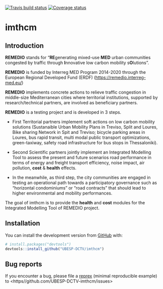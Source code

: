 
<!-- README.md is generated from README.Rmd. Please edit that file -->
[![Travis build status](https://travis-ci.org/UBESP-DCTV/imthcm.svg?branch=master)](https://travis-ci.org/UBESP-DCTV/imthcm.svg?branch=master) [![Coverage status](https://codecov.io/gh/UBESP-DCTV/imthcm/branch/master/graph/badge.svg)](https://codecov.io/github/UBESP-DCTV/imthcm?branch=master)

imthcm
======

Introduction
------------

**REMEDIO** stands for “**RE**generating mixed-use **MED** urban communities congested by traffic through **I**nnovative low carbon mobility s**O**lutions”.

**REMEDIO** is funded by Interreg MED Program 2014-2020 through the European Regional Developed Fund (ERDF) (<https://remedio.interreg-med.eu/>)

**REMEDIO** implements concrete actions to relieve traffic congestion in middle-size Mediterranean cities where territorial institutions, supported by research/technical partners, are involved as beneficiary partners.

**REMEDIO** is a testing project and is developed in 3 steps.

-   First Territorial partners implement soft actions on low carbon mobility solutions (Sustanaible Urban Mobility Plans in Treviso, Split and Loures, Bike sharing Network in Spit and Treviso; bicycle parking areas in Loures, bus rapid transit, multi modal public transport optimizations, green-taxiway, safety road infrastructure for bus stops in Thessaloniki).

-   Second Scientific partners jointly implement an Integrated Modelling Tool to assess the present and future scenarios road performance in terms of energy and freight transport efficiency, noise impact, air pollution, **cost** & **health** effects.

-   In the meanwhile, as third step, the city communities are engaged in testing an operational path towards a participatory governance such as “horizontal condominiums” or “road contracts” that should lead to higher environmental and mobility performances.

The goal of imthcm is to provide the **health** and **cost** modules for the Integrated Modelling Tool of REMEDIO project.

Installation
------------

<!-- You can install the released version of imthmcm from [CRAN](https://CRAN.R-project.org) with: -->
<!-- ``` r -->
<!-- install.packages("imthmcm") -->
<!-- ``` -->
You can install the development version from [GitHub](https://github.com/) with:

``` r
# install.packages("devtools")
devtools::install_github("UBESP-DCTV/imthcm")
```

Bug reports
-----------

If you encounter a bug, please file a [reprex](https://github.com/tidyverse/reprex) (minimal reproducible example) to <https//github.com/UBESP-DCTV-imthcm/issues>
